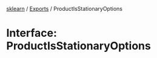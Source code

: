 [sklearn](../readme.md) / [Exports](../modules.md) / ProductIsStationaryOptions

# Interface: ProductIsStationaryOptions
